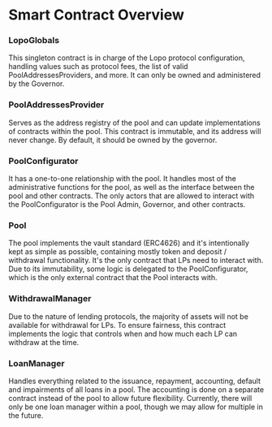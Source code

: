 # Smart Contract Overview

### LopoGlobals

This singleton contract is in charge of the Lopo protocol configuration, handling values such as protocol fees, the list of valid PoolAddressesProviders, and more. It can only be owned and administered by the Governor.

### PoolAddressesProvider

Serves as the address registry of the pool and can update implementations of contracts within the pool. This contract is immutable, and its address will never change. By default, it should be owned by the governor.

### PoolConfigurator

It has a one-to-one relationship with the pool. It handles most of the administrative functions for the pool, as well as the interface between the pool and other contracts. The only actors that are allowed to interact with the PoolConfigurator is the Pool Admin, Governor, and other contracts.

### Pool

The pool implements the vault standard (ERC4626) and it's intentionally kept as simple as possible,  containing mostly token and deposit / withdrawal functionality. It's the only contract that LPs need to interact with. Due to its immutability, some logic is delegated to the PoolConfigurator, which is the only external contract that the Pool interacts with.

### WithdrawalManager

Due to the nature of lending protocols, the majority of assets will not be available for withdrawal for LPs. To ensure fairness, this contract implements the logic that controls when and how much each LP can withdraw at the time.

### LoanManager

Handles everything related to the issuance, repayment, accounting, default and impairments of all loans in a pool. The accounting is done on a separate contract instead of the pool to allow future flexibility. Currently, there will only be one loan manager within a pool, though we may allow for multiple in the future.
